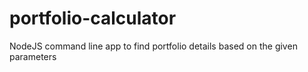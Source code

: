 # portfolio-calculator
NodeJS command line app to find portfolio details based on the given parameters
